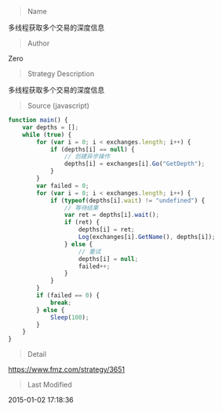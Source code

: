 
> Name

多线程获取多个交易的深度信息

> Author

Zero

> Strategy Description

多线程获取多个交易的深度信息



> Source (javascript)

``` javascript
function main() {
    var depths = [];
    while (true) {
        for (var i = 0; i < exchanges.length; i++) {
            if (depths[i] == null) {
                // 创建异步操作
                depths[i] = exchanges[i].Go("GetDepth");
            }
        }
        var failed = 0;
        for (var i = 0; i < exchanges.length; i++) {
            if (typeof(depths[i].wait) != "undefined") {
                // 等待结果
                var ret = depths[i].wait();
                if (ret) {
                    depths[i] = ret;
                    Log(exchanges[i].GetName(), depths[i]);
                } else {
                    // 重试
                    depths[i] = null;
                    failed++;
                }
            }
        }
        if (failed == 0) {
            break;
        } else {
            Sleep(100);
        }
    }
}

```

> Detail

https://www.fmz.com/strategy/3651

> Last Modified

2015-01-02 17:18:36
